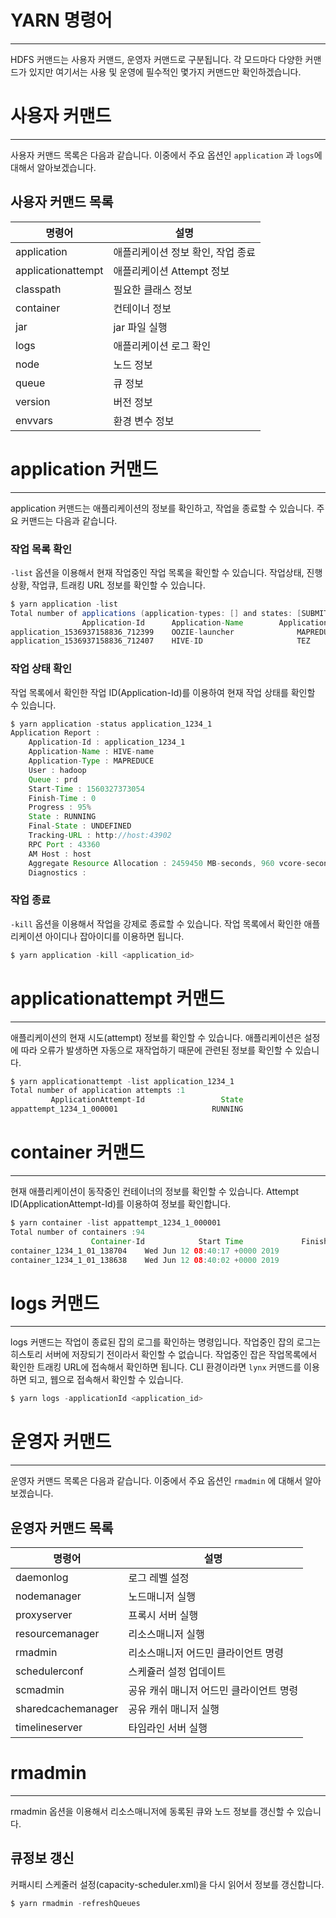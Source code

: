 # YARN 명령어
***
HDFS 커맨드는 사용자 커맨드, 운영자 커맨드로 구분됩니다. 각 모드마다 다양한 커맨드가 있지만 여기서는 사용 및 운영에 필수적인 몇가지 커맨드만 확인하겠습니다.

# 사용자 커맨드
***
사용자 커맨드 목록은 다음과 같습니다. 이중에서 주요 옵션인 `application` 과 `logs`에 대해서 알아보겠습니다.

## 사용자 커맨드 목록
명령어 |	설명
--|--
application	|애플리케이션 정보 확인, 작업 종료
applicationattempt|	애플리케이션 Attempt 정보
classpath	|필요한 클래스 정보
container|	컨테이너 정보
jar	|jar 파일 실행
logs	|애플리케이션 로그 확인
node	|노드 정보
queue|	큐 정보
version|	버전 정보
envvars|	환경 변수 정보


# application 커맨드
***
application 커맨드는 애플리케이션의 정보를 확인하고, 작업을 종료할 수 있습니다. 주요 커맨드는 다음과 같습니다.

### 작업 목록 확인
`-list` 옵션을 이용해서 현재 작업중인 작업 목록을 확인할 수 있습니다. 작업상태, 진행상황, 작업큐, 트래킹 URL 정보를 확인할 수 있습니다.
```java
$ yarn application -list 
Total number of applications (application-types: [] and states: [SUBMITTED, ACCEPTED, RUNNING]):19
                Application-Id      Application-Name        Application-Type          User       Queue               State         Final-State         Progress                        Tracking-URL
application_1536937158836_712399    OOZIE-launcher              MAPREDUCE        hadoop          q1             RUNNING           UNDEFINED                95%   http://host:43902
application_1536937158836_712407    HIVE-ID                     TEZ              hadoop          q2             RUNNING           UNDEFINED             67.77%   http://host:33535/ui/
```
### 작업 상태 확인
작업 목록에서 확인한 작업 ID(Application-Id)를 이용하여 현재 작업 상태를 확인할 수 있습니다.
```java
$ yarn application -status application_1234_1
Application Report : 
    Application-Id : application_1234_1
    Application-Name : HIVE-name
    Application-Type : MAPREDUCE
    User : hadoop
    Queue : prd
    Start-Time : 1560327373054
    Finish-Time : 0
    Progress : 95%
    State : RUNNING
    Final-State : UNDEFINED
    Tracking-URL : http://host:43902
    RPC Port : 43360
    AM Host : host
    Aggregate Resource Allocation : 2459450 MB-seconds, 960 vcore-seconds
    Diagnostics : 
```
### 작업 종료
`-kill` 옵션을 이용해서 작업을 강제로 종료할 수 있습니다. 작업 목록에서 확인한 애플리케이션 아이디나 잡아이디를 이용하면 됩니다.
```java
$ yarn application -kill <application_id>
```

# applicationattempt 커맨드
***
애플리케이션의 현재 시도(attempt) 정보를 확인할 수 있습니다. 애플리케이션은 설정에 따라 오류가 발생하면 자동으로 재작업하기 때문에 관련된 정보를 확인할 수 있습니다.
```java
$ yarn applicationattempt -list application_1234_1
Total number of application attempts :1
         ApplicationAttempt-Id                 State                        AM-Container-Id                        Tracking-URL
appattempt_1234_1_000001                     RUNNING                     container_1234_1_01_000001    http://host:20888/proxy/application_1234_1/
```

# container 커맨드
***
현재 애플리케이션이 동작중인 컨테이너의 정보를 확인할 수 있습니다. Attempt ID(ApplicationAttempt-Id)를 이용하여 정보를 확인합니다.
```java
$ yarn container -list appattempt_1234_1_000001
Total number of containers :94
                  Container-Id            Start Time             Finish Time                   State                    Host       Node Http Address                                LOG-URL
container_1234_1_01_138704    Wed Jun 12 08:40:17 +0000 2019                   N/A                 RUNNING    host-1:8041    http://host-1:8042 http://host-1:8042/node/containerlogs/container_1234_1_01_138704/hadoop
container_1234_1_01_138638    Wed Jun 12 08:40:02 +0000 2019                   N/A                 RUNNING    host-2:8041    http://host-2:8042 http://host-2:8042/node/containerlogs/container_1234_1_01_138638/hadoop
```

# logs 커맨드
***
logs 커맨드는 작업이 종료된 잡의 로그를 확인하는 명령입니다. 작업중인 잡의 로그는 히스토리 서버에 저장되기 전이라서 확인할 수 없습니다. 작업중인 잡은 작업목록에서 확인한 트래킹 URL에 접속해서 확인하면 됩니다. CLI 환경이라면 `lynx` 커맨드를 이용하면 되고, 웹으로 접속해서 확인할 수 있습니다.
```java
$ yarn logs -applicationId <application_id>
```

# 운영자 커맨드
***
운영자 커맨드 목록은 다음과 같습니다. 이중에서 주요 옵션인 `rmadmin` 에 대해서 알아보겠습니다.

## 운영자 커맨드 목록
명령어	|설명
--|--
daemonlog|	로그 레벨 설정
nodemanager	|노드매니저 실행
proxyserver	|프록시 서버 실행
resourcemanager	|리소스매니저 실행
rmadmin|	리소스매니저 어드민 클라이언트 명령
schedulerconf|	스케쥴러 설정 업데이트
scmadmin|	공유 캐쉬 매니저 어드민 클라이언트 명령
sharedcachemanager|	공유 캐쉬 매니저 실행
timelineserver|	타임라인 서버 실행

# rmadmin
***
rmadmin 옵션을 이용해서 리소스매니저에 동록된 큐와 노드 정보를 갱신할 수 있습니다.

## 큐정보 갱신
커패시티 스케줄러 설정(capacity-scheduler.xml)을 다시 읽어서 정보를 갱신합니다.
```java
$ yarn rmadmin -refreshQueues
```




